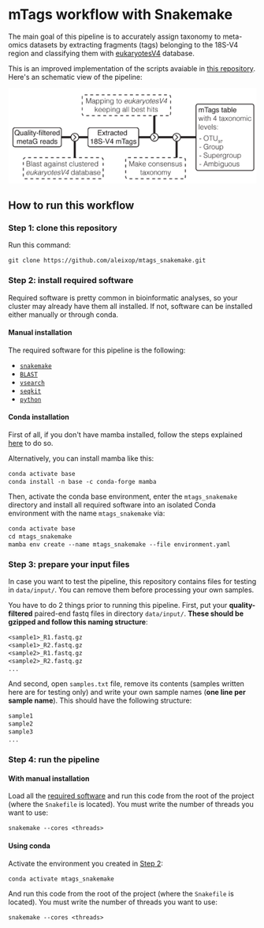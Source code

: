 # mTags workflow with Snakemake

The main goal of this pipeline is to accurately assign taxonomy to meta-omics datasets by extracting fragments (tags) belonging to the 18S-V4 region and classifying them with [eukaryotesV4](https://github.com/aleixop/eukaryotesV4) database.

This is an improved implementation of the scripts avaiable in [this repository](https://github.com/aleixop/Malaspina_Euk_mTags). Here's an schematic view of the pipeline:

![alt text](pipeline.png)

## How to run this workflow

### Step 1: clone this repository

Run this command:

```
git clone https://github.com/aleixop/mtags_snakemake.git
```

### Step 2: install required software

Required software is pretty common in bioinformatic analyses, so your cluster may already have them all installed. If not, software can be installed either manually or through conda.

#### Manual installation

The required software for this pipeline is the following:

- [`snakemake`](https://snakemake.readthedocs.io/en/stable/getting_started/installation.html)
- [`BLAST`](https://ftp.ncbi.nlm.nih.gov/blast/executables/blast+/LATEST/)
- [`vsearch`](https://github.com/torognes/vsearch?tab=readme-ov-file#download-and-install)
- [`seqkit`](https://bioinf.shenwei.me/seqkit/download/)
- [`python`](https://www.python.org/downloads/)

#### Conda installation

First of all, if you don't have mamba installed, follow the steps explained [here](https://snakemake.readthedocs.io/en/stable/tutorial/setup.html#step-1-installing-mambaforge) to do so. 

Alternatively, you can install mamba like this:

```
conda activate base
conda install -n base -c conda-forge mamba
```

Then, activate the conda base environment, enter the `mtags_snakemake` directory and install all required software into an isolated Conda environment with the name `mtags_snakemake` via:

```
conda activate base
cd mtags_snakemake
mamba env create --name mtags_snakemake --file environment.yaml
```

### Step 3: prepare your input files

In case you want to test the pipeline, this repository contains files for testing in `data/input/`. You can remove them before processing your own samples.

You have to do 2 things prior to running this pipeline. First, put your **quality-filtered** paired-end fastq files in directory `data/input/`. **These should be gzipped and follow this naming structure**:

```
<sample1>_R1.fastq.gz
<sample1>_R2.fastq.gz
<sample2>_R1.fastq.gz
<sample2>_R2.fastq.gz
...
```

And second, open `samples.txt` file, remove its contents (samples written here are for testing only) and write your own sample names (**one line per sample name**). This should have the following structure:

```
sample1
sample2
sample3
...
```

### Step 4: run the pipeline

#### With manual installation

Load all the [required software](####-manual-installation) and run this code from the root of the project (where the `Snakefile` is located). You must write the number of threads you want to use:

```
snakemake --cores <threads>
```

#### Using conda

Activate the environment you created in [Step 2](####-conda-installation):

```
conda activate mtags_snakemake
```

And run this code from the root of the project (where the `Snakefile` is located). You must write the number of threads you want to use:

```
snakemake --cores <threads>
```
